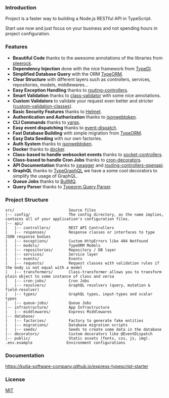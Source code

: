 ### Introduction

Project is a faster way to building a Node.js RESTful API in TypeScript.

Start use now and just focus on your business and not spending hours in project configuration.

### Features

- **Beautiful Code** thanks to the awesome annotations of the libraries from [pleerock](https://github.com/pleerock).
- **Dependency Injection** done with the nice framework from [TypeDI](https://github.com/pleerock/typedi).
- **Simplified Database Query** with the ORM [TypeORM](https://github.com/typeorm/typeorm).
- **Clear Structure** with different layers such as controllers, services, repositories, models, middlewares...
- **Easy Exception Handling** thanks to [routing-controllers](https://github.com/pleerock/routing-controllers).
- **Smart Validation** thanks to [class-validator](https://github.com/pleerock/class-validator) with some nice annotations.
- **Custom Validators** to validate your request even better and stricter ([custom-validation-classes](https://github.com/pleerock/class-validator#custom-validation-classes)).
- **Basic Security Features** thanks to [Helmet](https://helmetjs.github.io/).
- **Authentication and Authorization** thanks to [jsonwebtoken](https://github.com/auth0/node-jsonwebtoken).
- **CLI Commands** thanks to [yargs](https://github.com/yargs/yargs).
- **Easy event dispatching** thanks to [event-dispatch](https://github.com/pleerock/event-dispatch).
- **Fast Database Building** with simple migration from [TypeORM](https://github.com/typeorm/typeorm).
- **Easy Data Seeding** with our own factories.
- **Auth System** thanks to [jsonwebtoken](https://github.com/auth0/node-jsonwebtoken).
- **Docker** thanks to [docker](https://github.com/docker).
- **Class-based to handle websocket events** thanks to [socket-controllers](https://github.com/typestack/socket-controllers).
- **Class-based to handle Cron Jobs** thanks to [cron-decorators](https://github.com/mrbandler/cron-decorators).
- **API Documentation** thanks to [swagger](http://swagger.io/) and [routing-controllers-openapi](https://github.com/epiphone/routing-controllers-openapi).
- **GraphQL** thanks to [TypeGraphQL](https://19majkel94.github.io/type-graphql/) we have a some cool decorators to simplify the usage of GraphQL.
- **Queue Jobs** thanks to [BullMQ](https://github.com/taskforcesh/bullmq).
- **Query Parser** thanks to [Typeorm Query Parser](https://github.com/gentritabazi01/typeorm-simple-query-parser).

### Project Structure
```dist/                       Compiled source files will be placed here
src/                        Source files
|-- config/                 The config directory, as the name implies, contains all of your application's configuration files.
|-- api/
|   |-- controllers/        REST API Controllers
|   |-- responses/          Response classes or interfaces to type JSON response bodies
|   |-- exceptions/         Custom HttpErrors like 404 NotFound
|   |-- models/             TypeORM Models
|   |-- repositories/       Repository / DB layer
|   |-- services/           Service layer
|   |-- events/             Events
|   |-- requests/           Request classes with validation rules if the body is not equal with a model
|   |-- transformers/       Class-transformer allows you to transform plain object to some instance of class and versa
|   |-- cron-jobs/          Cron Jobs
|   |-- resolvers/          GraphQL resolvers (query, mutation & field-resolver)
|   |-- types/              GraphQL types, input-types and scalar types
|   |-- queue-jobs/         Queue Jobs
|-- infrastructure/         App Infrastructure
|   |-- middlewares/        Express Middlewares
|-- database/
|   |-- factories/          Factory to generate fake entities
|   |-- migrations/         Database migration scripts
|   |-- seeds/              Seeds to create some data in the database
|-- decorators/             Custom decorators like @EventDispatch
|-- public/                 Static assets (fonts, css, js, img).
.env.example               Environment configurations
```


### Documentation

https://kutia-software-company.github.io/express-typescript-starter

### License

[MIT](/LICENSE)
